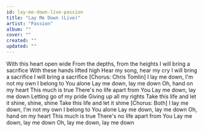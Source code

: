 ```yaml
---
id: lay-me-down-live-passion
title: "Lay Me Down (Live)"
artist: "Passion"
album: ""
cover: ""
created: ""
updated: ""
---
```


With this heart open wide
From the depths, from the heights
I will bring a sacrifice
With these hands lifted high
Hear my song, hear my cry
I will bring a sacrifice
I will bring a sacrifice
[Chorus: Chris Tomlin]
I lay me down, I'm not my own
I belong to You alone
Lay me down, lay me down
Oh, hand on my heart
This much is true
There's no life apart from You
Lay me down, lay me down
Letting go of my pride
Giving up all my rights
Take this life and let it shine, shine, shine
Take this life and let it shine
[Chorus: Both]
I lay me down, I'm not my own
I belong to You alone
Lay me down, lay me down
Oh, hand on my heart
This much is true
There's no life apart from You
Lay me down, lay me down
Oh, lay me down, lay me down